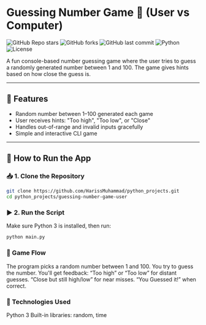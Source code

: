 # Guessing Number Game 🎯 (User vs Computer)

![GitHub Repo stars](https://img.shields.io/github/stars/HarissMuhammad/python_projects?style=social)
![GitHub forks](https://img.shields.io/github/forks/HarissMuhammad/python_projects?style=social)
![GitHub last commit](https://img.shields.io/github/last-commit/HarissMuhammad/python_projects)
![Python](https://img.shields.io/badge/python-3.8%2B-blue)
![License](https://img.shields.io/badge/license-MIT-green)

A fun console-based number guessing game where the user tries to guess a randomly generated number between 1 and 100. The game gives hints based on how close the guess is.

---

## 📌 Features

- Random number between 1–100 generated each game
- User receives hints: "Too high", "Too low", or "Close"
- Handles out-of-range and invalid inputs gracefully
- Simple and interactive CLI game

---

## 🚀 How to Run the App

### 📥 1. Clone the Repository

```bash
git clone https://github.com/HarissMuhammad/python_projects.git
cd python_projects/guessing-number-game-user
```
### ▶️ 2. Run the Script
Make sure Python 3 is installed, then run:
```bash
python main.py
```

### 🔁 Game Flow

The program picks a random number between 1 and 100.
    You try to guess the number.
    You'll get feedback:
        “Too high” or “Too low” for distant guesses.
        “Close but still high/low” for near misses.
        “You Guessed it!” when correct.

### 🧠 Technologies Used

Python 3
Built-in libraries: random, time
